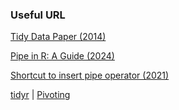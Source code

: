 ### Useful URL
[Tidy Data Paper (2014)](https://www.jstatsoft.org/article/view/v059i10)

[Pipe in R: A Guide (2024)](https://builtin.com/articles/pipe-in-r#:~:text=The%20pipe%20operator%2C%20formerly%20written,a%20sequence%20of%20analysis%20steps.)

[Shortcut to insert pipe operator (2021)](https://stackoverflow.com/questions/68667933/how-to-fast-insert-new-pipe-operator-in-rstudio)

[tidyr](https://tidyr.tidyverse.org/index.html) | [Pivoting](https://tidyr.tidyverse.org/articles/pivot.html)
